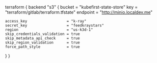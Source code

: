 terraform {
  backend "s3" {
    bucket   = "kubefirst-state-store"
    key      = "terraform/gitlab/terraform.tfstate"
    endpoint = "http://minio.localdev.me"

    access_key                  = "k-ray"
    secret_key                  = "feedkraystars"
    region                      = "us-k3d-1"
    skip_credentials_validation = true
    skip_metadata_api_check     = true
    skip_region_validation      = true
    force_path_style            = true
  }
}
